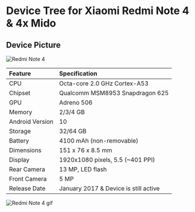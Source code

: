 # Device Tree for Xiaomi Redmi Note 4 & 4x Mido

## Device Picture

![Redmi Note 4](https://img.etimg.com/thumb/msid-56668502,width-480,height-360,imgsize-394492,resizemode-4/redmi-note-4-is-here.jpg "Redmi Note 4")

| Feature                 | Specification                         |
| :---------------------- | :------------------------------------ |
| CPU                     | Octa-core 2.0 GHz Cortex-A53          |
| Chipset                 | Qualcomm MSM8953 Snapdragon 625       |
| GPU                     | Adreno 506                            |
| Memory                  | 2/3/4 GB                              |
| Android Version         | 10                                    |
| Storage                 | 32/64 GB                              |
| Battery                 | 4100 mAh (non-removable)              |
| Dimensions              | 151 x 76 x 8.5 mm                     |
| Display                 | 1920x1080 pixels, 5.5 (~401 PPI)      |
| Rear Camera             | 13 MP, LED flash                      |
| Front Camera            | 5 MP                                  |
| Release Date            | January 2017 & Device is still active |                        |

![Redmi Note 4 gif](https://thumbs.gfycat.com/IndelibleEllipticalAnophelesmosquito-size_restricted.gif "Readmi Note 4")

